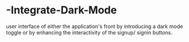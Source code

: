 # -Integrate-Dark-Mode
user interface of either the application's front by introducing a dark mode toggle or by enhancing the interactivity of the signup/ signin buttons.

